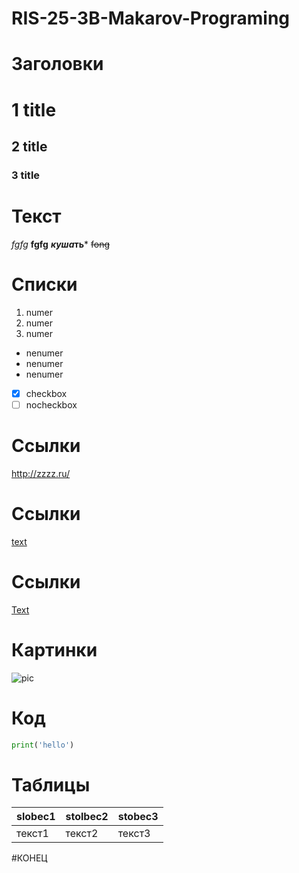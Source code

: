 # RIS-25-3B-Makarov-Programing
# Заголовки
# 1 title
## 2 title ##
### 3 title
# Текст
*fgfg*
 **fgfg** 
 ***куша*ть***
~~fong~~
# Списки
1. numer
2. numer
3. numer
* nenumer
* nenumer
* nenumer
- [x] checkbox
- [ ] nocheckbox
# Ссылки
<http://zzzz.ru/> 
# Ссылки
[text](http:// " comment")
# Ссылки
[Text][url_pstu]

[url_pstu]: https://ssylka
# Картинки
![pic](https://images.steamusercontent.com/ugc/17854221424440595525/543783B601D5A853E3F50907B9722A314DFD92B6/?imw=512&amp;imh=320&amp;ima=fit&amp;impolicy=Letterbox&amp;imcolor=%23000000&amp;letterbox=true "priroda")
# Код
```python
print('hello')
```
# Таблицы
|slobec1|stolbec2|stobec3|
|-|---|--|
|текст1|текст2|текст3|
#КОНЕЦ
